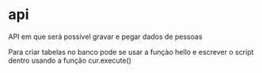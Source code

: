 # api
API em que será possível gravar e pegar dados de pessoas

Para criar tabelas no banco pode se usar a funçào hello e escrever o script dentro usando a função cur.execute()
